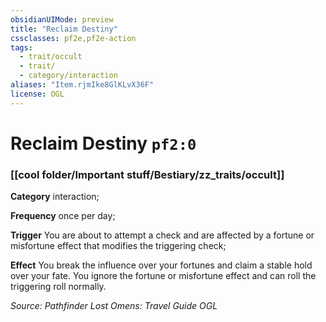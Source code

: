 ```yaml
---
obsidianUIMode: preview
title: "Reclaim Destiny"
cssclasses: pf2e,pf2e-action
tags:
  - trait/occult
  - trait/
  - category/interaction
aliases: "Item.rjmIke8GlKLvX36F"
license: OGL
---
```

# Reclaim Destiny `pf2:0`

### [[cool folder/Important stuff/Bestiary/zz_traits/occult]]

**Category** interaction; 




**Frequency** once per day;

**Trigger** You are about to attempt a check and are affected by a fortune or misfortune effect that modifies the triggering check;

**Effect** You break the influence over your fortunes and claim a stable hold over your fate. You ignore the fortune or misfortune effect and can roll the triggering roll normally.

*Source: Pathfinder Lost Omens: Travel Guide*
*OGL*